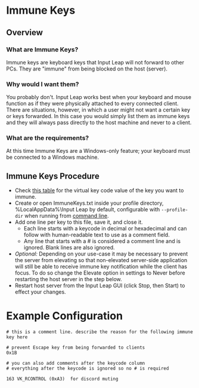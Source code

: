 # Immune Keys

## Overview

### What are Immune Keys?
Immune keys are keyboard keys that Input Leap will not forward to other PCs. They are "immune" from being blocked on the host (server).

### Why would I want them?
You probably don't. Input Leap works best when your keyboard and mouse function as if they were physically attached to every connected client. There are situations, however, in which a user might not want a certain key or keys forwarded. In this case you would simply list them as immune keys and they will always pass directly to the host machine and never to a client.

### What are the requirements?
At this time Immune Keys are a Windows-only feature; your keyboard must be connected to a Windows machine.

## Immune Keys Procedure

- Check [this table](https://msdn.microsoft.com/en-us/library/windows/desktop/dd375731(v=vs.85).aspx) for the virtual key code value of the key you want to immune.
- Create or open ImmuneKeys.txt inside your profile directory, %LocalAppData%\Input Leap by default, configurable with `--profile-dir` when running from [command line](Command-Line.md).
- Add one line per key to this file, save it, and close it.
  - Each line starts with a keycode in decimal or hexadecimal and can follow with human-readable text to use as a comment field.
  - Any line that starts with a # is considered a comment line and is ignored. Blank lines are also ignored.
- *Optional:* Depending on your use-case it may be necessary to prevent the server from elevating so that non-elevated server-side application will still be able to receive immune key notification while the client has focus. To do so change the Elevate option in settings to Never before restarting the host server in the step below.
- Restart host server from the Input Leap GUI (click Stop, then Start) to effect your changes.

# Example Configuration

    # this is a comment line. describe the reason for the following immune key here

    # prevent Escape key from being forwarded to clients 
    0x1B

    # you can also add comments after the keycode column
    # everything after the keycode is ignored so no # is required

    163 VK_RCONTROL (0xA3)	for discord muting
